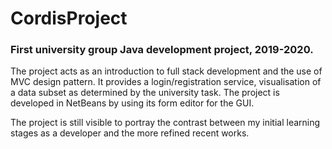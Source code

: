 # CordisProject
### First university group Java development project, 2019-2020.

The project acts as an introduction to full stack development and the use of MVC design pattern. 
It provides a login/registration service, visualisation of a data subset as determined by the university task. 
The project is developed in NetBeans by using its form editor for the GUI. 

The project is still visible to portray the contrast between my initial learning stages as a developer and the more refined recent works.

